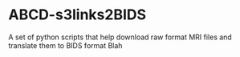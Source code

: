 # ABCD-s3links2BIDS
A set of python scripts that help download raw format MRI files and translate them to BIDS format
Blah
